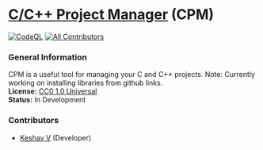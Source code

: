 # [C/C++ Project Manager](https://github.com/vkeshav300/cpm) (CPM)
[![CodeQL](https://github.com/vkeshav300/cpm/actions/workflows/codeql.yml/badge.svg)](https://github.com/vkeshav300/cpm/actions/workflows/codeql.yml)
[![All Contributors](https://img.shields.io/badge/all_contributors-1-orange.svg?style=flat-square)](https://github.com/vkeshav300/cpm/graphs/contributors)

### General Information
CPM is a useful tool for managing your C and C++ projects. Note: Currently working on installing libraries from github links.<br>
**License:** [CC0 1.0 Universal](https://github.com/vkeshav300/cpm/blob/master/LICENSE)<br>
**Status:** In Development<br>

### Contributors
- [Keshav V](https://github.com/vkeshav300) (Developer)
